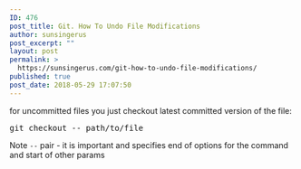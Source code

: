 ```yaml
---
ID: 476
post_title: Git. How To Undo File Modifications
author: sunsingerus
post_excerpt: ""
layout: post
permalink: >
  https://sunsingerus.com/git-how-to-undo-file-modifications/
published: true
post_date: 2018-05-29 17:07:50
---
```

for uncommitted files you just checkout latest committed version of the file:
<pre>
git checkout -- path/to/file
</pre>
Note <code>--</code> pair - it is important and specifies end of options for the command and start of other params